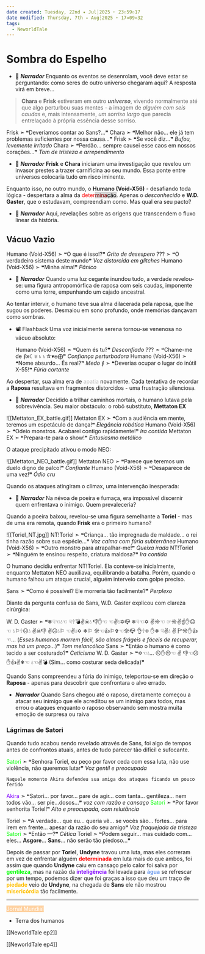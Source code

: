 ```yaml
---
date created: Tuesday, 22nd ✦ Jul┆2025 ➣ 23▫59▫17 
date modified: Thursday, 7th ✦ Aug┆2025 ➣ 17▫09▫32 
tags:
  - NeworldTale
---
```


# Sombra do Espelho
- 📜 ***Narrador***
Enquanto os eventos se desenrolam, você deve estar se perguntando: como seres de outro universo chegaram aqui?
A resposta virá em breve...

> **Chara** e **Frisk** estiveram em outro ***universo***, vivendo normalmente até que algo perturbou suas mentes - a imagem de *alguém com seis caudas* e, mais intensamente, *um sorriso largo* que parecia entrelaçado à própria essência desse sorriso.

Frisk  ➣ ❝Deveríamos contar ao Sans?...❞
Chara  ➣ ❝Melhor não... ele já tem problemas suficientes por nossa causa...❞
Frisk  ➣ ❝Se você diz...❞ *Bufou, levemente irritado*
Chara  ➣ ❝Perdão... sempre causei esse caos em nossos corações...❞ *Tom de tristeza e arrependimento*

- 📜 ***Narrador***
**Frisk** e **Chara** iniciaram uma investigação que revelou um invasor prestes a trazer carnificina ao seu mundo. Essa ponte entre universos colocaria tudo em risco iminente.

Enquanto isso, no outro mundo, o **Humano (Void-X56)** - desafiando toda lógica - despertara a alma da <span style="color: rgb(255,0,0)">deter</span><mark style="background: #D3D3D3;"><span style="color: rgb(128,0,0)">mina</span><span style="color: rgb(0,0,0)">ção</span></mark>. Apenas o *desconhecido* e **W.D. Gaster**, que o estudavam, compreendiam como. Mas qual era seu pacto?

- 📜 ***Narrador***
Aqui, revelações sobre as origens que transcendem o fluxo linear da história.

## Vácuo Vazio
Humano (Void-X56)  ➣ ❝O que é isso!?❞ *Grito de desespero*
???  ➣ ❝O verdadeiro sistema deste mundo❞ *Voz distorcida em glitches*
Humano (Void-X56)  ➣ ❝Minha alma!❞ *Pânico*

- 📜 ***Narrador*** 
Quando uma luz cegante inundou tudo, a verdade revelou-se: uma figura antropomórfica de raposa com seis caudas, imponente como uma torre, empunhando um cajado ancestral.

Ao tentar intervir, o humano teve sua alma dilacerada pela raposa, que lhe sugou os poderes. Desmaiou em sono profundo, onde memórias dançavam como sombras.

- 📽️ Flashback 
	Uma voz inicialmente serena tornou-se venenosa no vácuo absoluto:
	
	Humano (Void-X56)  ➣ ❝Quem és tu?❞ *Desconfiado*
	???  ➣ ❝Chame-me de ⨎⩙☾♅♄♄☆▾⦿⨁❞ *Confiança perturbadora*
	Humano (Void-X56)  ➣ ❝Nome absurdo... És real?❞ *Medo*
	⨎  ➣ ❝Deverias ocupar o lugar do inútil X-55!❞ *Fúria cortante*

Ao despertar, sua alma era de <span style="color:rgb(192, 192, 192)">apatia</span> novamente. Cada tentativa de recordar a **Raposa** resultava em fragmentos distorcidos - uma frustração silenciosa.

- 📜 ***Narrador***
Decidido a trilhar caminhos mortais, o humano lutava pela sobrevivência. Seu maior obstáculo: o robô substituto, **Mettaton EX**

![[Mettaton_EX_battle.gif]]
Mettaton EX  ➣ ❝Com a audiência em mente, teremos um espetáculo de dança!❞ *Elegância robótica*
Humano (Void-X56)  ➣ ❝Odeio monstros. Acabarei contigo rapidamente!❞ *Ira contida*
Mettaton EX  ➣ ❝Prepara-te para o show!❞ *Entusiasmo metálico*

O ataque precipitado ativou o modo NEO:

![[Mettaton_NEO_battle.gif]]
Mettaton NEO  ➣ ❝Parece que teremos um duelo digno de palco!❞ *Confiante*
Humano (Void-X56)  ➣ ❝Desaparece de uma vez!❞ *Ódio cru*

Quando os ataques atingiram o clímax, uma intervenção inesperada:

- 📜 ***Narrador***
Na névoa de poeira e fumaça, era impossível discernir quem enfrentava o inimigo. Quem prevaleceria?

Quando a poeira baixou, revelou-se uma figura semelhante a **Toriel** - mas de uma era remota, quando **Frisk** era o primeiro humano?

![[Toriel_NT.jpg]]
NT!Toriel  ➣ ❝Criança... tão impregnada de maldade... o rei tinha razão sobre sua espécie...❞ *Voz calma com fúria subterrânea*
Humano (Void-X56) ➣ ❝Outro monstro para atrapalhar-me!❞ *Queixa irada*
NT!Toriel ➣ ❝Ninguém te ensinou respeito, criatura maldosa?❞ *Ira contida*

O humano decidiu enfrentar NT!Toriel. Ela conteve-se inicialmente, enquanto Mettaton NEO auxiliava, equilibrando a batalha. Porém, quando o humano falhou um ataque crucial, alguém interveio com golpe preciso.

Sans ➣ ❝Como é possível? Ele morreria tão facilmente?❞ *Perplexo*

Diante da pergunta confusa de Sans, W.D. Gaster explicou com clareza cirúrgica:

W. D. Gaster  ➣ ❝❄☟☜💧☜ ☟🕆💣✌☠💧 👎✋☜ ☜✌💧✡📪 ❄☟☜✡ ✌☼☜ ☞☼✌☝✋☹☜ 💧⚐🕆☹💧 ✌☠👎 ✌☹💧⚐ ☜✌💧✡ ❄⚐ ☼☜👍⚐✞☜☼📪 👌🕆❄ ✋❄ ☟✌💧 ✌ 🏱☼✋👍☜... (*Esses humanos morrem fácil, são almas frágeis e fáceis de recuperar, mas há um preço...*)❞ *Tom melancólico*
Sans  ➣ ❝Então o humano é como tecido a ser costurado?❞ *Ceticismo*
W. D. Gaster  ➣ ❝✡☜💧... ☹✋😐☜ ✌ 👎☜☹✋👍✌❄☜ 💧☜✌💣 (Sim... como costurar seda delicada)❞

Quando Sans compreendeu a fúria do inimigo, teleportou-se em direção o **Raposa** - apenas para descobrir que confrontara o alvo errado.

- ***Narrador***
Quando Sans chegou até o raposo, diretamente começou a atacar seu inimigo que ele acreditou se um inimigo para todos, mas errou o ataques enquanto o raposo observando sem mostra muita emoção de surpresa ou raiva

### Lágrimas de Satori
Quando tudo acabou sendo revelado através de Sans, foi algo de tempos antes de confrontos atuais, antes de tudo parecer tão difícil e sufocante.

<span style="color:rgb(0, 255, 0)">Satori</span>  ➣ ❝Senhora Toriel, eu peço por favor ceda com essa luta, não use violência, não queremos lutar❞ *Voz gentil e preocupada*

`Naquele momento Akira defendeu sua amiga dos ataques ficando um pouco ferido`

<span style="color:rgb(128, 0, 255)">Akira</span>  ➣ ❝Satori... por favor... pare de agir... com tanta... gentileza... nem todos vão... ser pie...dosos...❞ *voz com razão e cansaço*
<span style="color:rgb(0, 255, 0)">Satori</span>  ➣ ❝Por favor senhorita Toriel!❞ *Alto e preocupada, com relutância*

Toriel  ➣ ❝A verdade... que eu... queria vê... se vocês são... fortes... para irem em frente... apesar da razão do seu amigo❞ *Voz fraquejada de tristeza*
<span style="color:rgb(0, 255, 0)">Satori</span>  ➣ ❝Então —?❞ *Cética*
Toriel  ➣ ❝Podem seguir... mas cuidado com... eles... **Asgore**... **Sans**... não serão tão piedoso...❞

Depois de passar por **Toriel**, **Undyne** travou uma luta, mas eles correram em vez de enfrentar alguém <span style="font-weight:bold; color:rgb(255, 0, 0)">determinada</span> em luta mais do que ambos, foi assim que quando **Undyne** caiu em cansaço pelo calor foi salva por <span style="font-weight:bold; color:rgb(0, 255, 0)">gentileza</span>, mas na razão da <span style="font-weight:bold; color:rgb(128, 0, 255)">inteligência</span> foi levada para <span style="font-weight:bold; color:rgb(100, 149, 237)">água</span> se refrescar por um tempo, podemos dizer que foi graças a isso que deu um traço de <span style="font-weight:bold; color:rgb(255, 191, 0)">piedade</span> veio de **Undyne**, na chegada de **Sans** ele não mostrou <span style="font-weight:bold; color:rgb(255, 191, 0)">misericórdia</span> tão facilmente.

----
<mark style="background: #FFB86CA6;"><span style="color:rgb(255, 255, 255)">Jornal Mundial</span></mark>
- Terra dos humanos


[[NeworldTale ep2]]

[[NeworldTale ep4]]